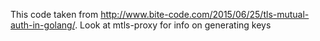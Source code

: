 This code taken from http://www.bite-code.com/2015/06/25/tls-mutual-auth-in-golang/. Look at mtls-proxy for info on generating keys
